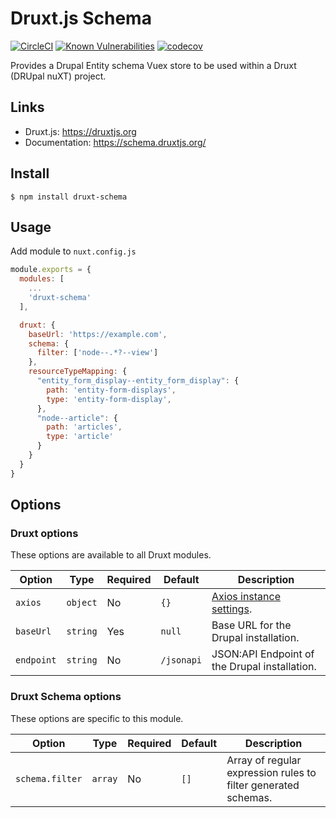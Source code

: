 # Druxt.js Schema

[![CircleCI](https://circleci.com/gh/druxt/druxt-schema.svg?style=svg)](https://circleci.com/gh/druxt/druxt-schema)
[![Known Vulnerabilities](https://snyk.io/test/github/druxt/druxt-schema/badge.svg?targetFile=package.json)](https://snyk.io/test/github/druxt/druxt-schema?targetFile=package.json)
[![codecov](https://codecov.io/gh/druxt/druxt-schema/branch/develop/graph/badge.svg)](https://codecov.io/gh/druxt/druxt-schema)

Provides a Drupal Entity schema Vuex store to be used within a Druxt (DRUpal nuXT) project.

## Links

- Druxt.js: https://druxtjs.org
- Documentation: https://schema.druxtjs.org/

## Install

`$ npm install druxt-schema`

## Usage

Add module to `nuxt.config.js`

```js
module.exports = {
  modules: [
    ...
    'druxt-schema'
  ],

  druxt: {
    baseUrl: 'https://example.com',
    schema: {
      filter: ['node--.*?--view']
    },
    resourceTypeMapping: {
      "entity_form_display--entity_form_display": {
        path: 'entity-form-displays',
        type: 'entity-form-display',
      },
      "node--article": {
        path: 'articles',
        type: 'article'
      }
    }
  }
}
```

## Options

### Druxt options

These options are available to all Druxt modules.

| Option | Type | Required | Default | Description |
| --- | --- | --- | --- | --- |
| `axios` | `object` | No | `{}` | [Axios instance settings](https://github.com/axios/axios#axioscreateconfig). |
| `baseUrl` | `string` | Yes | `null` | Base URL for the Drupal installation. |
| `endpoint` | `string` | No | `/jsonapi` | JSON:API Endpoint of the Drupal installation. |

### Druxt Schema options

These options are specific to this module.

| Option | Type | Required | Default | Description |
| --- | --- | --- | --- | --- |
| `schema.filter` | `array` | No | `[]` | Array of regular expression rules to filter generated schemas. |
